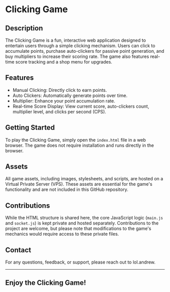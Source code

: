 # Clicking Game

## Description
The Clicking Game is a fun, interactive web application designed to entertain users through a simple clicking mechanism. Users can click to accumulate points, purchase auto-clickers for passive point generation, and buy multipliers to increase their scoring rate. The game also features real-time score tracking and a shop menu for upgrades.

## Features
- Manual Clicking: Directly click to earn points.
- Auto Clickers: Automatically generate points over time.
- Multiplier: Enhance your point accumulation rate.
- Real-time Score Display: View current score, auto-clickers count, multiplier level, and clicks per second (CPS).

## Getting Started
To play the Clicking Game, simply open the `index.html` file in a web browser. The game does not require installation and runs directly in the browser.

## Assets
All game assets, including images, stylesheets, and scripts, are hosted on a Virtual Private Server (VPS). These assets are essential for the game's functionality and are not included in this GitHub repository.

## Contributions
While the HTML structure is shared here, the core JavaScript logic (`main.js` and `socket.js`) is kept private and hosted separately. Contributions to the project are welcome, but please note that modifications to the game's mechanics would require access to these private files.

## Contact
For any questions, feedback, or support, please reach out to lol.andrew.

---

Enjoy the Clicking Game!
---
